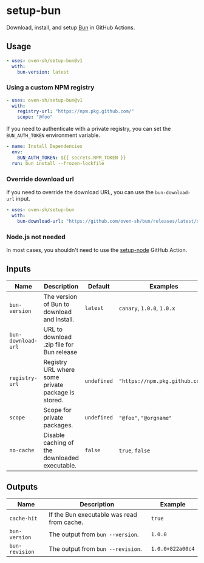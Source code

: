 # setup-bun

Download, install, and setup [Bun](https://bun.sh) in GitHub Actions.

## Usage

```yaml
- uses: oven-sh/setup-bun@v1
  with:
    bun-version: latest
```

### Using a custom NPM registry

```yaml
- uses: oven-sh/setup-bun@v1
  with:
    registry-url: "https://npm.pkg.github.com/"
    scope: "@foo"
```

If you need to authenticate with a private registry, you can set the `BUN_AUTH_TOKEN` environment variable.

```yaml
- name: Install Dependencies
  env:
    BUN_AUTH_TOKEN: ${{ secrets.NPM_TOKEN }}
  run: bun install --frozen-lockfile
```

### Override download url

If you need to override the download URL, you can use the `bun-download-url` input.

```yaml
- uses: oven-sh/setup-bun
  with:
    bun-download-url: "https://github.com/oven-sh/bun/releases/latest/download/bun-linux-x64.zip"
```

### Node.js not needed

In most cases, you shouldn't need to use the [setup-node](https://github.com/actions/setup-node) GitHub Action.

## Inputs

| Name               | Description                                        | Default     | Examples                        |
| ------------------ | -------------------------------------------------- | ----------- | ------------------------------- |
| `bun-version`      | The version of Bun to download and install.        | `latest`    | `canary`, `1.0.0`, `1.0.x`      |
| `bun-download-url` | URL to download .zip file for Bun release          |             |                                 |
| `registry-url`     | Registry URL where some private package is stored. | `undefined` | `"https://npm.pkg.github.com/"` |
| `scope`            | Scope for private packages.                        | `undefined` | `"@foo"`, `"@orgname"`          |
| `no-cache`         | Disable caching of the downloaded executable.      | `false`     | `true`, `false`                 |

## Outputs

| Name           | Description                                | Example          |
| -------------- | ------------------------------------------ | ---------------- |
| `cache-hit`    | If the Bun executable was read from cache. | `true`           |
| `bun-version`  | The output from `bun --version`.           | `1.0.0`          |
| `bun-revision` | The output from `bun --revision`.          | `1.0.0+822a00c4` |
